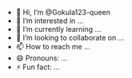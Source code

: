 - 👋 Hi, I’m @Gokula123-queen
- 👀 I’m interested in ...
- 🌱 I’m currently learning ...
- 💞️ I’m looking to collaborate on ...
- 📫 How to reach me ...
- 😄 Pronouns: ...
- ⚡ Fun fact: ...

<!---
Gokula123-queen/Gokula123-queen is a ✨ special ✨ repository because its `README.md` (this file) appears on your GitHub profile.
You can click the Preview link to take a look at your changes.
--->
